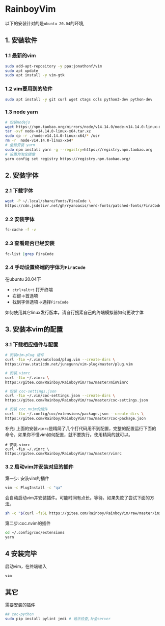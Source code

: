 # RainboyVim

以下的安装针对的是`ubuntu 20.04`的环境,

## 1. 安装软件

### 1.1 最新的vim

```bash
sudo add-apt-repository -y ppa:jonathonf/vim
sudo apt update
sudo apt install -y vim-gtk
```

### 1.2 vim要用到的软件

```bash
sudo apt install -y git curl wget ctags ccls python3-dev python-dev
```

### 1.3 node yarn

```bash
# 安装nodejs
wget https://npm.taobao.org/mirrors/node/v14.14.0/node-v14.14.0-linux-x64.tar.xz
tar -xvf node-v14.14.0-linux-x64.tar.xz
sudo cp -r ./node-v14.14.0-linux-x64/* /usr
rm -r  node-v14.14.0-linux-x64*
# 全局安装 yarn
sudo npm install yarn -g --registry=https://registry.npm.taobao.org
# 设置为淘宝镜像
yarn config set registry https://registry.npm.taobao.org/
```

## 2. 安装字体

### 2.1 下载字体

```bash
wget -P ~/.local/share/fonts/FiraCode \
https://cdn.jsdelivr.net/gh/ryanoasis/nerd-fonts/patched-fonts/FiraCode/Regular/complete/Fira%20Code%20Regular%20Nerd%20Font%20Complete%20Mono%20Windows%20Compatible.ttf
```

### 2.2 安装字体

```bash
fc-cache -f -v
```

### 2.3 查看是否已经安装

```bash
fc-list |grep FiraCode
```

### 2.4 手动设置终端的字体为`FiraCode`

在ubuntu 20.04下

 - `ctrl+alt+t` 打开终端
 - 右键->首选项
 - 找到字体选项->选择`FiraCode`

如何使用其它linux发行版本，请自行搜索自己的终端模拟器如何更改字体

## 3. 安装本vim的配置

### 3.1 下载相应插件与配置

```bash
# 安装vim-plug 插件
curl -fLo ~/.vim/autoload/plug.vim --create-dirs \
https://raw.staticdn.net/junegunn/vim-plug/master/plug.vim

# 安装.vimrc
curl -fLo ~/.vimrc \
https://gitee.com/Rainboy/RainboyVim/raw/master/minVimrc

# 安装 coc-settings.json
curl -fLo ~/.vim/coc-settings.json --create-dirs \
https://gitee.com/Rainboy/RainboyVim/raw/master/coc-settings.json

# 安装 coc.nvim的插件
curl -fLo ~/.config/coc/extensions/package.json --create-dirs \
https://gitee.com/Rainboy/RainboyVim/raw/master/coc-package.json
```

补充: 上面的安装`vimrc`是精简了几个打代码用不到配置，完整的配置运行下面的命令，如果你不懂vim如何配置，就不要执行，使用精简的就可以。

```
# 安装.vimrc
curl -fLo ~/.vimrc \
https://gitee.com/Rainboy/RainboyVim/raw/master/vimrc
```

### 3.2 启动vim并安装对应的插件


第一步: 安装vim的插件

```bash
vim -c PlugInstall -c "qa"
```
会自动启动vim并安装插件。可能时间有点长，等待。如果失败了尝试下面的方法。

```bash
sh -c "$(curl -fsSL https://gitee.com/Rainboy/RainboyVim/raw/master/install_plugins.sh)"
```

第二步:coc.nvim的插件

```bash
cd ~/.config/coc/extensions
yarn
```

## 4 安装完毕

启动vim，在终端输入

```
vim
```

## 其它

需要安装的插件

```bash
## coc-python
sudo pip install pylint jedi # 语法检查,补全server
```


